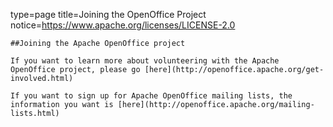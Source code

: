 type=page
title=Joining the OpenOffice Project
notice=https://www.apache.org/licenses/LICENSE-2.0
~~~~~~
##Joining the Apache OpenOffice project

If you want to learn more about volunteering with the Apache OpenOffice project, please go [here](http://openoffice.apache.org/get-involved.html)

If you want to sign up for Apache OpenOffice mailing lists, the information you want is [here](http://openoffice.apache.org/mailing-lists.html)






